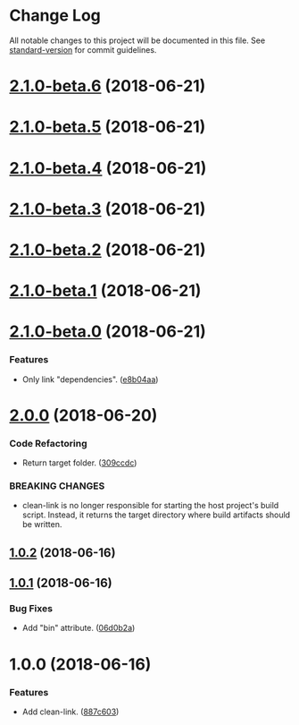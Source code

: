 # Change Log

All notable changes to this project will be documented in this file. See [standard-version](https://github.com/conventional-changelog/standard-version) for commit guidelines.

<a name="2.1.0-beta.6"></a>
# [2.1.0-beta.6](https://github.com/darkobits/clean-link/compare/v2.1.0-beta.5...v2.1.0-beta.6) (2018-06-21)



<a name="2.1.0-beta.5"></a>
# [2.1.0-beta.5](https://github.com/darkobits/clean-link/compare/v2.1.0-beta.4...v2.1.0-beta.5) (2018-06-21)



<a name="2.1.0-beta.4"></a>
# [2.1.0-beta.4](https://github.com/darkobits/clean-link/compare/v2.1.0-beta.3...v2.1.0-beta.4) (2018-06-21)



<a name="2.1.0-beta.3"></a>
# [2.1.0-beta.3](https://github.com/darkobits/clean-link/compare/v2.1.0-beta.2...v2.1.0-beta.3) (2018-06-21)



<a name="2.1.0-beta.2"></a>
# [2.1.0-beta.2](https://github.com/darkobits/clean-link/compare/v2.1.0-beta.1...v2.1.0-beta.2) (2018-06-21)



<a name="2.1.0-beta.1"></a>
# [2.1.0-beta.1](https://github.com/darkobits/clean-link/compare/v2.1.0-beta.0...v2.1.0-beta.1) (2018-06-21)



<a name="2.1.0-beta.0"></a>
# [2.1.0-beta.0](https://github.com/darkobits/clean-link/compare/v2.0.0...v2.1.0-beta.0) (2018-06-21)


### Features

* Only link "dependencies". ([e8b04aa](https://github.com/darkobits/clean-link/commit/e8b04aa))



<a name="2.0.0"></a>
# [2.0.0](https://github.com/darkobits/clean-link/compare/v1.0.2...v2.0.0) (2018-06-20)


### Code Refactoring

* Return target folder. ([309ccdc](https://github.com/darkobits/clean-link/commit/309ccdc))


### BREAKING CHANGES

* clean-link is no longer responsible for starting the host project's build script. Instead, it returns the target directory where build artifacts should be written.



<a name="1.0.2"></a>
## [1.0.2](https://github.com/darkobits/clean-link/compare/v1.0.1...v1.0.2) (2018-06-16)



<a name="1.0.1"></a>
## [1.0.1](https://github.com/darkobits/clean-link/compare/v1.0.0...v1.0.1) (2018-06-16)


### Bug Fixes

* Add "bin" attribute. ([06d0b2a](https://github.com/darkobits/clean-link/commit/06d0b2a))



<a name="1.0.0"></a>
# 1.0.0 (2018-06-16)


### Features

* Add clean-link. ([887c603](https://github.com/darkobits/clean-link/commit/887c603))
